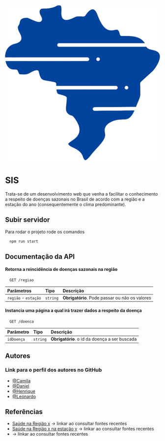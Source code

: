 ![Logo SIS](img/logo2.png)


# SIS

Trata-se de um desenvolvimento web que venha a facilitar o conhecimento a respeito de doenças sazonais no Brasil de acordo com a região e a estação do ano (consequentemente o clima predominante).

## Subir servidor

Para rodar o projeto rode os comandos

```bash
  npm run start
```

## Documentação da API

#### Retorna a reincidência de doenças sazonais na região

```http
  GET /regiao
```

| Parâmetros   | Tipo       | Descrição                           |
| :---------- | :--------- | :---------------------------------- |
| `região` - `estação` | `string` | **Obrigatório**. Pode passar ou não os valores

#### Instancia uma página a qual irá trazer dados a respeito da doença

```http
  GET /doenca
```

| Parâmetro   | Tipo       | Descrição                                   |
| :---------- | :--------- | :------------------------------------------ |
| `idDoença`      | `string` | **Obrigatório**. o id da doença a ser buscada |

## Autores
### Link para o perfil dos autores no GitHub
- [@Camila](https://github.com/CamilaASantos) 
- [@Daniel](https://github.com/ddomontenegro)
- [@Henrique](https://github.com/henriquefsa98)
- [@Leonardo](https://github.com/leonardo-Pires-de-Oliveira)


## Referências

 - [Saúde na Região x]() -> linkar ao consultar fontes recentes
 - [Saúde na Região x na estação y]() -> linkar ao consultar fontes recentes
 - []() -> linkar ao consultar fontes recentes

